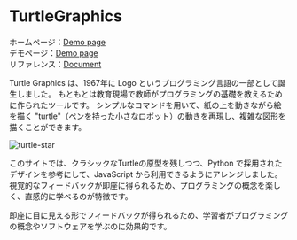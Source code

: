 # TurtleGraphics  

ホームページ：[Demo page](https://latte72r.github.io/TurtleGraphics/index.html)   
デモページ：[Demo page](https://latte72r.github.io/TurtleGraphics/demo.html)  
リファレンス：[Document](https://latte72r.github.io/TurtleGraphics/Documents/document.html) 

Turtle Graphics は、1967年に Logo というプログラミング言語の一部として誕生しました。 もともとは教育現場で教師がプログラミングの基礎を教えるために作られたツールです。 シンプルなコマンドを用いて、紙の上を動きながら絵を描く "turtle"（ペンを持った小さなロボット）の動きを再現し、複雑な図形を描くことができます。  

![turtle-star](https://latte72r.github.io/TurtleGraphics/Documents/turtle-star.png)

このサイトでは、クラシックなTurtleの原型を残しつつ、Python で採用されたデザインを参考にして、JavaScript から利用できるようにアレンジしました。 視覚的なフィードバックが即座に得られるため、プログラミングの概念を楽しく、直感的に学べるのが特徴です。  

即座に目に見える形でフィードバックが得られるため、学習者がプログラミングの概念やソフトウェアを学ぶのに効果的です。  
